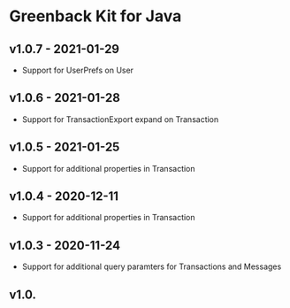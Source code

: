 # Greenback Kit for Java

## v1.0.7 - 2021-01-29

 - Support for UserPrefs on User

## v1.0.6 - 2021-01-28

 - Support for TransactionExport expand on Transaction

## v1.0.5 - 2021-01-25

 - Support for additional properties in Transaction

## v1.0.4 - 2020-12-11

 - Support for additional properties in Transaction

## v1.0.3 - 2020-11-24

 - Support for additional query paramters for Transactions and Messages

## v1.0.